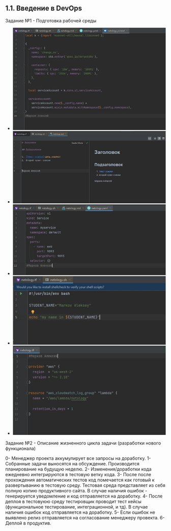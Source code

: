 ## 1.1. Введение в DevOps

Задание №1 - Подготовка рабочей среды
 - ![Jsonnet.JPG](Jsonnet.JPG)
 - ![Markdown.JPG](Markdown.JPG)
 - ![Yaml.JPG](Yaml.JPG)
 - ![bash.JPG](bash.JPG)
 - ![терраформ.JPG](терраформ.JPG)

Задание №2 - Описание жизненного цикла задачи (разработки нового функционала)

0- Менеджер проекта аккумулирует все запросы на доработку.
1- Собранные задачи выносятся на обсуждение. Производится планирование на будущую неделю.
2- Изменения/доработки кода ежедневно интегрируются в тестовую ветку кода. 
3- После после прохождения автоматических тестов код помечается как готовый к развертыванию в тестовую среду. Тестовая среда представляет из себя полную копию продуктивного сайта. В случае наличия ошибок - генерируется уведомление и код отправляется на доработку.
4- После деплоя в тестовуюю среду тестировщик проводит тест кейсы (функциональное тестирование, интеграционной, и тд). В случае наличия ошибок код отправляется на доработку. 
5- Если ошибок не выявлено релиз отправляется на согласование менеджеру провекта.
6- Деплой в продуктив.



